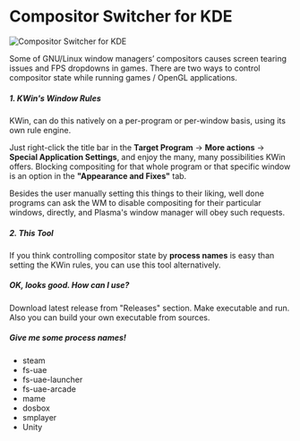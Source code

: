 # Compositor Switcher for KDE

![Compositor Switcher for KDE](https://www.muratcileli.com/wp-content/uploads/static/compositor-switcher-for-kde.png "Logo Title Text 1")

Some of GNU/Linux window managers’ compositors causes screen tearing issues and FPS dropdowns in games. There are two ways to control compositor state while running games / OpenGL applications.

##### 1. KWin's Window Rules 

KWin, can do this natively on a per-program or per-window basis, using its own rule engine.

Just right-click the title bar in the **Target Program** → **More actions** → **Special Application Settings**, and enjoy the many, many possibilities KWin offers. Blocking compositing for that whole program or that specific window is an option in the **"Appearance and Fixes"** tab.

Besides the user manually setting this things to their liking, well done programs can ask the WM to disable compositing for their particular windows, directly, and Plasma's window manager will obey such requests.

##### 2. This Tool

If you think controlling compositor state by **process names** is easy than setting the KWin rules, you can use this tool alternatively.

##### OK, looks good. How can I use?
Download latest release from "Releases" section. Make executable and run. Also you can build your own executable from sources. 

##### Give me some process names!
* steam
* fs-uae
* fs-uae-launcher
* fs-uae-arcade
* mame
* dosbox
* smplayer
* Unity

